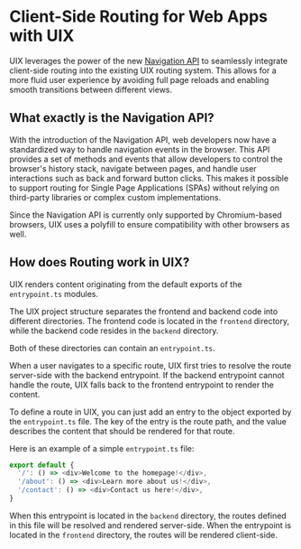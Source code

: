 # Client-Side Routing for Web Apps with UIX

UIX leverages the power of the new [Navigation API](https://developer.mozilla.org/en-US/docs/Web/API/Navigation) to seamlessly integrate client-side routing into the existing UIX routing system. This allows for a more fluid user experience by avoiding full page reloads and enabling smooth transitions between different views.

## What exactly is the Navigation API?

With the introduction of the Navigation API, web developers now have a standardized way to handle navigation events in the browser. This API provides a set of methods and events that allow developers to control the browser's history stack, navigate between pages, and handle user interactions such as back and forward button clicks.
This makes it possible to support routing for Single Page Applications (SPAs) without relying on third-party libraries or complex custom implementations.

Since the Navigation API is currently only supported by Chromium-based browsers, UIX uses a polyfill to ensure compatibility with other browsers as well.

## How does Routing work in UIX?

UIX renders content originating from the default exports of the `entrypoint.ts` modules.

The UIX project structure separates the frontend and backend code into different directories. The frontend code is located in the `frontend` directory, while the backend code resides in the `backend` directory.

Both of these directories can contain an `entrypoint.ts`.

When a user navigates to a specific route, UIX first tries to resolve the route server-side with the backend entrypoint. If the backend entrypoint cannot handle the route, UIX falls back to the frontend entrypoint to render the content.

To define a route in UIX, you can just add an entry to the object exported by the `entrypoint.ts` file. The key of the entry is the route path, and the value describes the content that should be rendered for that route.

Here is an example of a simple `entrypoint.ts` file:

```ts
export default {
  '/': () => <div>Welcome to the homepage!</div>,
  '/about': () => <div>Learn more about us!</div>,
  '/contact': () => <div>Contact us here!</div>,
}
```

When this entrypoint is located in the `backend` directory, the routes defined in this file will be resolved and rendered server-side. When the entrypoint is located in the `frontend` directory, the routes will be rendered client-side.
